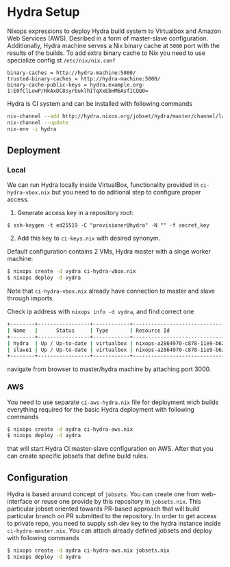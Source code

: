 # Hydra Setup

Nixops expressions to deploy Hydra build system to Virtualbox and Amazon Web Services (AWS). Desribed in a form of master-slave configuration. Additionally, Hydra machine serves a Nix binary cache at `5000` port with the results of
the builds. To add extra binary cache to Nix you need to use specialize config st `/etc/nix/nix.conf`

```
binary-caches = http://hydra-machine:5000/
trusted-binary-caches = http://hydra-machine:5000/
binary-cache-public-keys = hydra.example.org-1:E0fClLowP/HkAxDC8syrbuklhITqXxEbHM6AsfICQQ0=
```

Hydra is CI system and can be installed with following commands

```bash
nix-channel --add http://hydra.nixos.org/jobset/hydra/master/channel/latest
nix-channel --update
nix-env -i hydra
```

## Deployment

### Local

We can run Hydra locally inside VirtualBox, functionality provided in `ci-hydra-vbox.nix` but you need to do aditional step to configure proper access.

1. Generate access key in a repository root:

```
$ ssh-keygen -t ed25519 -C "provisioner@hydra" -N "" -f secret_key
```

2. Add this key to `ci-keys.nix` with desired synonym.

Default configuration contains 2 VMs, Hydra master with a singe worker machine:

```bash
$ nixops create -d vydra ci-hydra-vbox.nix
$ nixops deploy -d vydra
```

Note that `ci-hydra-vbox.nix` already have connection to master and slave through imports.

Check ip address with `nixops info -d vydra`, and find correct one
```bash
+--------+-----------------+------------+----------------------------------------------------+----------------+
| Name   |      Status     | Type       | Resource Id                                        | IP address     |
+--------+-----------------+------------+----------------------------------------------------+----------------+
| hydra  | Up / Up-to-date | virtualbox | nixops-a2864970-c878-11e9-b626-f8cab8605876-hydra  | 192.168.56.103 |
| slave1 | Up / Up-to-date | virtualbox | nixops-a2864970-c878-11e9-b626-f8cab8605876-slave1 | 192.168.56.102 |
+--------+-----------------+------------+----------------------------------------------------+----------------+
```

navigate from browser to master/hydra machine by attaching port 3000.

### AWS

You need to use separate `ci-aws-hydra.nix` file for deployment wich builds everything required for the basic Hydra deployment with following commands

```bash
$ nixops create -d aydra ci-hydra-aws.nix
$ nixops deploy -d aydra
```
that will start Hydra CI master-slave configuration on AWS. After that you can create specific jobsets that define build rules.

## Configuration

Hydra is based around concept of `jobsets`. You can create one from web-interface or reuse one provide by this repository in `jobsets.nix`. This particular jobset oriented towards PR-based approach that will build particular branch on PR submitted to the repository. In order to get access to private repo, you need to supply ssh dev key to the hydra instance inside `ci-hydra-master.nix`. You can attach already defined jobsets and deploy with following commands

```bash
$ nixops create -d aydra ci-hydra-aws.nix jobsets.nix
$ nixops deploy -d aydra
```
